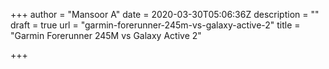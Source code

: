 +++
author = "Mansoor A"
date = 2020-03-30T05:06:36Z
description = ""
draft = true
url = "garmin-forerunner-245m-vs-galaxy-active-2"
title = "Garmin Forerunner 245M vs Galaxy Active 2"

+++




